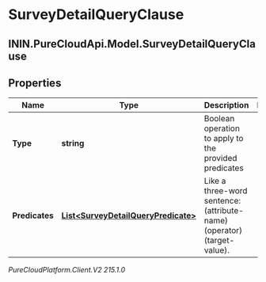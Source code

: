 # SurveyDetailQueryClause

## ININ.PureCloudApi.Model.SurveyDetailQueryClause

## Properties

|Name | Type | Description | Notes|
|------------ | ------------- | ------------- | -------------|
| **Type** | **string** | Boolean operation to apply to the provided predicates | |
| **Predicates** | [**List&lt;SurveyDetailQueryPredicate&gt;**](SurveyDetailQueryPredicate) | Like a three-word sentence: (attribute-name) (operator) (target-value). | |



_PureCloudPlatform.Client.V2 215.1.0_
